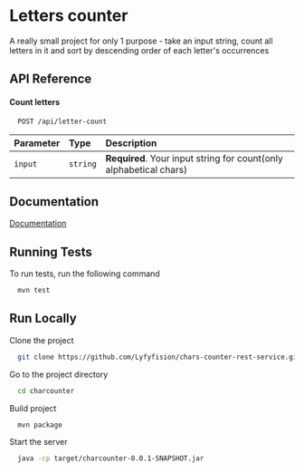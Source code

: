 
# Letters counter

A really small project for only 1 purpose - take an input string, count all letters in it and sort by descending order of each letter's occurrences


## API Reference

#### Count letters

```http
  POST /api/letter-count
```

| Parameter | Type     | Description                |
| :-------- | :------- | :------------------------- |
| `input` | `string` | **Required**. Your input string for count(only alphabetical chars) |





## Documentation

[Documentation](http://localhost:8080/swagger-ui/index.html)


## Running Tests

To run tests, run the following command

```bash
  mvn test
```


## Run Locally

Clone the project

```bash
  git clone https://github.com/Lyfyfision/chars-counter-rest-service.git
```

Go to the project directory

```bash
  cd charcounter
```

Build project

```bash
  mvn package
```

Start the server

```bash
  java -cp target/charcounter-0.0.1-SNAPSHOT.jar
```

